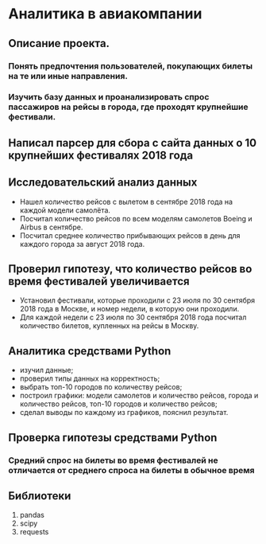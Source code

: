 # Аналитика в авиакомпании
## Описание проекта.
### Понять предпочтения пользователей, покупающих билеты на те или иные направления.
### Изучить базу данных и проанализировать спрос пассажиров на рейсы в города, где проходят крупнейшие фестивали.
## Написал парсер для сбора с сайта данных о 10 крупнейших фестивалях 2018 года
## Исследовательский анализ данных
- Нашел количество рейсов с вылетом в сентябре 2018 года на каждой модели самолёта.
- Посчитал количество рейсов по всем моделям самолетов Boeing и Airbus в сентябре. 
- Посчитал среднее количество прибывающих рейсов в день для каждого города за август 2018 года. 
## Проверил гипотезу, что количество рейсов во время фестивалей увеличивается
- Установил фестивали, которые проходили с 23 июля по 30 сентября 2018 года в Москве, и номер недели, в которую они проходили.
- Для каждой недели с 23 июля по 30 сентября 2018 года посчитал количество билетов, купленных на рейсы в Москву.
## Аналитика средствами Python
- изучил данные;
- проверил типы данных на корректность;
- выбрать топ-10 городов по количеству рейсов;
- построил графики: модели самолетов и количество рейсов, города и количество рейсов, топ-10 городов и количество рейсов;
- сделал выводы по каждому из графиков, пояснил результат.
## Проверка гипотезы средствами Python
### Средний спрос на билеты во время фестивалей не отличается от среднего спроса на билеты в обычное время
## Библиотеки
1. pandas
2. scipy
3. requests
